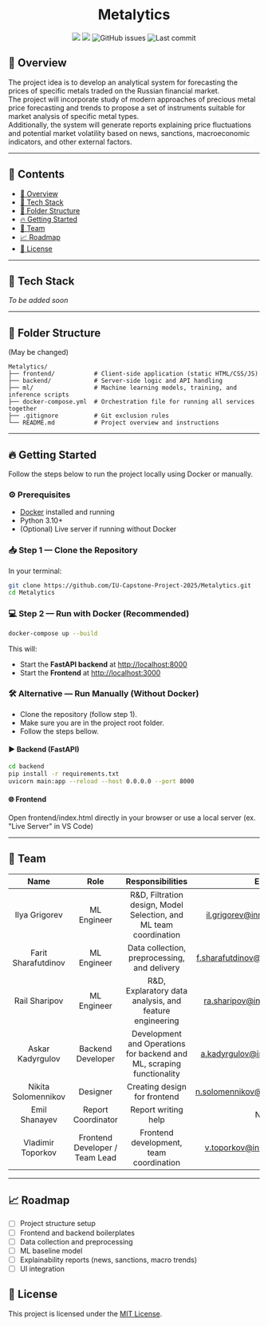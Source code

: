 <h1 align="center">Metalytics</h1>

<p align="center">
  <img src="https://img.shields.io/badge/status-in%20progress-yellow.svg">
  <img src="https://img.shields.io/badge/license-MIT-blue.svg">
  <img src="https://img.shields.io/github/issues/IU-Capstone-Project-2025/Metalytics" alt="GitHub issues">
  <img src="https://img.shields.io/github/last-commit/IU-Capstone-Project-2025/Metalytics" alt="Last commit">
</p>

## 📌 Overview

The project idea is to develop an analytical system for forecasting the prices of specific metals traded on the Russian financial market.  
The project will incorporate study of modern approaches of precious metal price forecasting and trends to propose a set of instruments suitable for market analysis of specific metal types.  
Additionally, the system will generate reports explaining price fluctuations and potential market volatility based on news, sanctions, macroeconomic indicators, and other external factors.

---


## 📖 Contents
- [📌 Overview](#-overview)
- [🚀 Tech Stack](#-tech-stack)
- [📁 Folder Structure](#-folder-structure)
- [🔥 Getting Started](#-getting-started)
- [👥 Team](#-team)
- [📈 Roadmap](#-roadmap)
- [📝 License](#-license)

---

 ## 🚀 Tech Stack

_To be added soon_

---

## 📁 Folder Structure

(May be changed)
```
Metalytics/
├── frontend/           # Client-side application (static HTML/CSS/JS)
├── backend/            # Server-side logic and API handling
├── ml/                 # Machine learning models, training, and inference scripts
├── docker-compose.yml  # Orchestration file for running all services together
├── .gitignore          # Git exclusion rules
└── README.md           # Project overview and instructions
```

---

## 🔥 Getting Started

Follow the steps below to run the project locally using Docker or manually.

### ⚙️ Prerequisites

- [Docker](https://www.docker.com/products/docker-desktop) installed and running
- Python 3.10+
- (Optional) Live server if running without Docker

### 📥 Step 1 — Clone the Repository

In your terminal:

```bash
git clone https://github.com/IU-Capstone-Project-2025/Metalytics.git
cd Metalytics
```

### 💻 Step 2 — Run with Docker (Recommended)

```bash
docker-compose up --build
```
This will:
- Start the **FastAPI backend** at [http://localhost:8000](http://localhost:8000)
- Start the **Frontend** at [http://localhost:3000](http://localhost:3000)

### 🛠 Alternative — Run Manually (Without Docker)
- Clone the repository (follow step 1).
- Make sure you are in the project root folder.
- Follow the steps bellow.

#### ▶️ Backend (FastAPI)
```bash
cd backend
pip install -r requirements.txt
uvicorn main:app --reload --host 0.0.0.0 --port 8000
```
#### 🌐 Frontend
Open frontend/index.html directly in your browser or use a local server (ex. "Live Server" in VS Code)

---

## 👥 Team


|       **Name**       |         **Role**          |              **Responsibilities**               |      **Email**      |
|:--------------------:|:-------------------------:|:-----------------------------------------------:|:--------------------------:|
| Ilya Grigorev        | ML Engineer               | R&D, Filtration design, Model Selection, and ML team coordination |         il.grigorev@innopolis.university                 |
| Farit Sharafutdinov  | ML Engineer               | Data collection, preprocessing, and delivery     |           f.sharafutdinov@innopolis.university               |
| Rail Sharipov        | ML Engineer               | R&D, Explaratory data analysis, and feature engineering                                 |            ra.sharipov@innopolis.university              |
| Askar Kadyrgulov     | Backend Developer         | Development and Operations for backend and ML, scraping functionality                   |            a.kadyrgulov@innopolis.university              |
| Nikita Solomennikov  | Designer                  | Creating design for frontend                     |              n.solomennikov@innopolis.unisersity            |
| Emil Shanayev        | Report Coordinator        | Report writing help                              |         None              |
| Vladimir Toporkov    | Frontend Developer / Team Lead | Frontend development, team coordination       |               v.toporkov@innopolis.university           |

---

## 📈 Roadmap

- [ ] Project structure setup
- [ ] Frontend and backend boilerplates
- [ ] Data collection and preprocessing
- [ ] ML baseline model
- [ ] Explainability reports (news, sanctions, macro trends)
- [ ] UI integration

## 📝 License

This project is licensed under the [MIT License](LICENSE).
